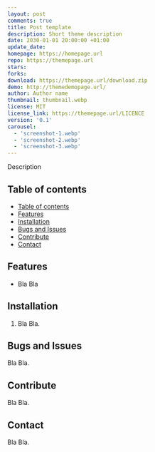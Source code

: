 ```yaml
---
layout: post
comments: true
title: Post template
description: Short theme description 
date: 2030-01-01 20:00:00 +01:00
update_date:
homepage: https://homepage.url
repo: https://themepage.url
stars:
forks:
download: https://themepage.url/download.zip
demo: http://themedemopage.url/
author: Author name
thumbnail: thumbnail.webp
license: MIT
license_link: https://themepage.url/LICENCE
version: '0.1'
carousel:
  - 'screenshot-1.webp'
  - 'screenshot-2.webp'
  - 'screenshot-3.webp'
---
```


Description

## Table of contents

- [Table of contents](#table-of-contents)
- [Features](#features)
- [Installation](#installation)
- [Bugs and Issues](#bugs-and-issues)
- [Contribute](#contribute)
- [Contact](#contact)

## Features

- Bla Bla

## Installation

1. Bla Bla.

## Bugs and Issues

Bla Bla.

## Contribute

Bla Bla.

## Contact

Bla Bla.
